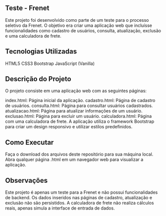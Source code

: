 ## Teste - Frenet
Este projeto foi desenvolvido como parte de um teste para o processo seletivo da Frenet. O objetivo era criar uma aplicação web que incluísse funcionalidades como cadastro de usuários, consulta, atualização, exclusão e uma calculadora de frete.

## Tecnologias Utilizadas
 HTML5
 CSS3
 Bootstrap 
 JavaScript (Vanilla)

## Descrição do Projeto
O projeto consiste em uma aplicação web com as seguintes páginas:

index.html: Página inicial da aplicação.
cadastro.html: Página de cadastro de usuários.
consulta.html: Página para consultar usuários cadastrados.
atualizacao.html: Página para atualizar informações de um usuário.
exclusao.html: Página para excluir um usuário.
calculadora.html: Página com uma calculadora de frete.
A aplicação utiliza o framework Bootstrap para criar um design responsivo e utilizar estilos predefinidos.

## Como Executar
Faça o download dos arquivos deste repositório para sua máquina local.
Abra qualquer página .html em um navegador web para visualizar a aplicação.

## Observações
Este projeto é apenas um teste para a Frenet e não possui funcionalidades de backend. Os dados inseridos nas páginas de cadastro, atualização e exclusão não são persistidos. A calculadora de frete não realiza cálculos reais, apenas simula a interface de entrada de dados.
